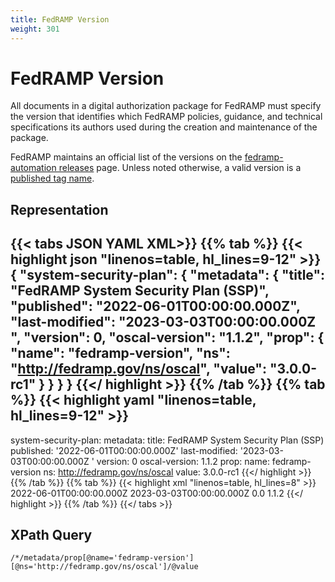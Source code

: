 ```yaml
---
title: FedRAMP Version
weight: 301
---
```


# FedRAMP Version

All documents in a digital authorization package for FedRAMP must specify the version that identifies which FedRAMP policies, guidance, and technical specifications its authors used during the creation and maintenance of the package.

FedRAMP maintains an official list of the versions on the [fedramp-automation releases](https://github.com/GSA/fedramp-automation/releases) page. Unless noted otherwise, a valid version is a [published tag name](https://github.com/GSA/fedramp-automation/tags).


## Representation

{{< tabs JSON YAML XML>}}
{{% tab %}}
{{< highlight json "linenos=table, hl_lines=9-12" >}}
{
    "system-security-plan": {
        "metadata": {
            "title": "FedRAMP System Security Plan (SSP)",
            "published": "2022-06-01T00:00:00.000Z",
            "last-modified": "2023-03-03T00:00:00.000Z ",
            "version": 0,
            "oscal-version": "1.1.2",
            "prop": {
                "name": "fedramp-version",
                "ns": "http://fedramp.gov/ns/oscal",
                "value": "3.0.0-rc1"
            }
        }
    }
}
{{</ highlight >}}
{{% /tab %}}
{{% tab %}}
{{< highlight yaml "linenos=table, hl_lines=9-12" >}}
---
system-security-plan:
  metadata:
    title: FedRAMP System Security Plan (SSP)
    published: '2022-06-01T00:00:00.000Z'
    last-modified: '2023-03-03T00:00:00.000Z '
    version: 0
    oscal-version: 1.1.2
    prop:
      name: fedramp-version
      ns: http://fedramp.gov/ns/oscal
      value: 3.0.0-rc1
{{</ highlight >}}
{{% /tab %}}
{{% tab %}}
{{< highlight xml "linenos=table, hl_lines=8" >}}
<system-security-plan>
    <metadata>
        <title>FedRAMP System Security Plan (SSP)</title>
        <published>2022-06-01T00:00:00.000Z</published>
        <last-modified>2023-03-03T00:00:00.000Z </last-modified>
        <version>0.0</version>
        <oscal-version>1.1.2</oscal-version>
        <prop name="fedramp-version" ns="http://fedramp.gov/ns/oscal" value="3.0.0-rc1"/>
    </metadata>
</system-security-plan>
{{</ highlight >}}
{{% /tab %}}
{{</ tabs >}}


## XPath Query

`/*/metadata/prop[@name='fedramp-version'][@ns='http://fedramp.gov/ns/oscal']/@value`

